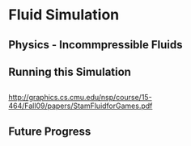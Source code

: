 # Fluid Simulation

## Physics - Incommpressible Fluids

## Running this Simulation

## 
http://graphics.cs.cmu.edu/nsp/course/15-464/Fall09/papers/StamFluidforGames.pdf

## Future Progress